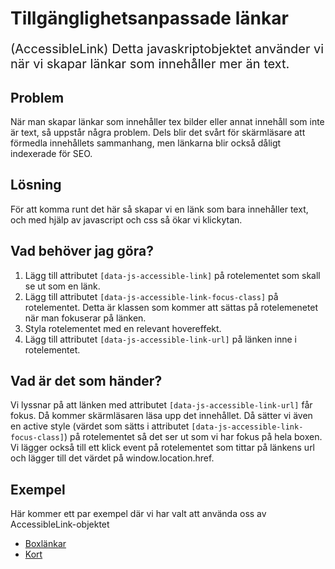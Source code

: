 # Tillgänglighetsanpassade länkar
<p style="font-size:20px;">(AccessibleLink) Detta javaskriptobjektet använder vi när vi skapar länkar som innehåller mer än text.</p>

## Problem
När man skapar länkar som innehåller tex bilder eller annat innehåll som inte är text, så uppstår några problem. Dels blir det svårt för skärmläsare att förmedla innehållets sammanhang, men länkarna blir också dåligt indexerade för SEO.

## Lösning
För att komma runt det här så skapar vi en länk som bara innehåller text, och med hjälp av javascript och css så ökar vi klickytan.

## Vad behöver jag göra?
1. Lägg till attributet `[data-js-accessible-link]` på rotelementet som skall se ut som en länk.
2. Lägg till attributet `[data-js-accessible-link-focus-class]` på rotelementet. Detta är klassen som kommer att sättas på rotelemenetet när man fokuserar på länken.
3. Styla rotelementet med en relevant hovereffekt.
4. Lägg till attributet `[data-js-accessible-link-url]` på länken inne i rotelementet.

## Vad är det som händer?
Vi lyssnar på att länken med attributet `[data-js-accessible-link-url]` får fokus. Då kommer skärmläsaren läsa upp det innehållet. Då sätter vi även en active style (värdet som sätts i attributet `[data-js-accessible-link-focus-class]`) på rotelementet så det ser ut som vi har fokus på hela boxen. Vi lägger också till ett klick event på rotelementet som tittar på länkens url och lägger till det värdet på window.location.href.

## Exempel
Här kommer ett par exempel där vi har valt att använda oss av AccessibleLink-objektet
* [Boxlänkar](/styleguide/components/detail/box-link)
* [Kort](/styleguide/components/detail/card)
